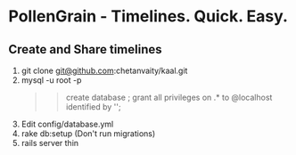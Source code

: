 PollenGrain - Timelines. Quick. Easy.
=====================================
Create and Share timelines
--------------------------
 
1. git clone git@github.com:chetanvaity/kaal.git
1. mysql -u root -p
   	 >> create database <dbname>;
	 >> grant all privileges on <dbname>.* to <dbuser>@localhost identified by '<dbpasssword>';
1. Edit config/database.yml
1. rake db:setup (Don't run migrations)
1. rails server thin
